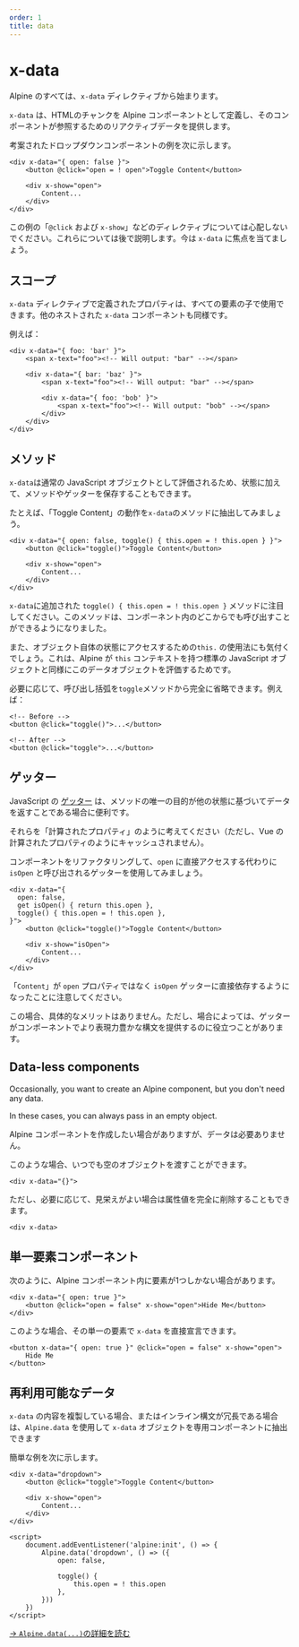 ```yaml
---
order: 1
title: data
---
```


# x-data

<!-- Everything in Alpine starts with the `x-data` directive. -->

<!-- `x-data` defines a chunk of HTML as an Alpine component and provides the reactive data for that component to reference. -->

Alpine のすべては、`x-data` ディレクティブから始まります。

`x-data` は、HTMLのチャンクを Alpine コンポーネントとして定義し、そのコンポーネントが参照するためのリアクティブデータを提供します。

考案されたドロップダウンコンポーネントの例を次に示します。

<!-- Here's an example of a contrived dropdown component: -->

```alpine
<div x-data="{ open: false }">
    <button @click="open = ! open">Toggle Content</button>

    <div x-show="open">
        Content...
    </div>
</div>
```

<!-- Don't worry about the other directives in this example (`@click` and `x-show`), we'll get to those in a bit. For now, let's focus on `x-data`. -->

この例の「`@click` および `x-show`」などのディレクティブについては心配しないでください。これらについては後で説明します。今は `x-data` に焦点を当てましょう。

<a name="scope"></a>

## スコープ

<!-- Properties defined in an `x-data` directive are available to all element children. Even ones inside other, nested `x-data` components. -->

`x-data` ディレクティブで定義されたプロパティは、すべての要素の子で使用できます。他のネストされた `x-data` コンポーネントも同様です。

<!-- For example: -->

例えば：

```alpine
<div x-data="{ foo: 'bar' }">
    <span x-text="foo"><!-- Will output: "bar" --></span>

    <div x-data="{ bar: 'baz' }">
        <span x-text="foo"><!-- Will output: "bar" --></span>

        <div x-data="{ foo: 'bob' }">
            <span x-text="foo"><!-- Will output: "bob" --></span>
        </div>
    </div>
</div>
```

<a name="methods"></a>

## メソッド

<!-- Because `x-data` is evaluated as a normal JavaScript object, in addition to state, you can store methods and even getters. -->

<!-- For example, let's extract the "Toggle Content" behavior into a method on  `x-data`. -->

`x-data`は通常の JavaScript オブジェクトとして評価されるため、状態に加えて、メソッドやゲッターを保存することもできます。

たとえば、「Toggle Content」の動作を`x-data`のメソッドに抽出してみましょう。

```alpine
<div x-data="{ open: false, toggle() { this.open = ! this.open } }">
    <button @click="toggle()">Toggle Content</button>

    <div x-show="open">
        Content...
    </div>
</div>
```

<!-- Notice the added `toggle() { this.open = ! this.open }` method on `x-data`. This method can now be called from anywhere inside the component. -->

<!-- You'll also notice the usage of `this.` to access state on the object itself. This is because Alpine evaluates this data object like any standard JavaScript object with a `this` context. -->

<!-- If you prefer, you can leave the calling parenthesis off of the `toggle` method completely. For example: -->

`x-data`に追加された `toggle() { this.open = ! this.open }` メソッドに注目してください。このメソッドは、コンポーネント内のどこからでも呼び出すことができるようになりました。

また、オブジェクト自体の状態にアクセスするための`this.` の使用法にも気付くでしょう。これは、Alpine が `this` コンテキストを持つ標準の JavaScript オブジェクトと同様にこのデータオブジェクトを評価するためです。

必要に応じて、呼び出し括弧を`toggle`メソッドから完全に省略できます。例えば：

```alpine
<!-- Before -->
<button @click="toggle()">...</button>

<!-- After -->
<button @click="toggle">...</button>
```

<a name="getters"></a>

## ゲッター

<!-- JavaScript [getters](https://developer.mozilla.org/en-US/docs/Web/JavaScript/Reference/Functions/get) are handy when the sole purpose of a method is to return data based on other state. -->

<!-- Think of them like "computed properties" (although, they are not cached like Vue's computed properties). -->

<!-- Let's refactor our component to use a getter called `isOpen` instead of accessing `open` directly. -->

JavaScript の [ゲッター](https://developer.mozilla.org/en-US/docs/Web/JavaScript/Reference/Functions/get) は、メソッドの唯一の目的が他の状態に基づいてデータを返すことである場合に便利です。

それらを「計算されたプロパティ」のように考えてください（ただし、Vue の計算されたプロパティのようにキャッシュされません）。

コンポーネントをリファクタリングして、`open` に直接アクセスする代わりに `isOpen` と呼び出されるゲッターを使用してみましょう。

```alpine
<div x-data="{
  open: false,
  get isOpen() { return this.open },
  toggle() { this.open = ! this.open },
}">
    <button @click="toggle()">Toggle Content</button>

    <div x-show="isOpen">
        Content...
    </div>
</div>
```

<!-- Notice the "Content" now depends on the `isOpen` getter instead of the `open` property directly. -->

<!-- In this case there is no tangible benefit. But in some cases, getters are helpful for providing a more expressive syntax in your components. -->

「`Content`」が `open` プロパティではなく `isOpen` ゲッターに直接依存するようになったことに注意してください。

この場合、具体的なメリットはありません。ただし、場合によっては、ゲッターがコンポーネントでより表現力豊かな構文を提供するのに役立つことがあります。


<a name="data-less-components"></a>

## Data-less components

Occasionally, you want to create an Alpine component, but you don't need any data.

In these cases, you can always pass in an empty object.

Alpine コンポーネントを作成したい場合がありますが、データは必要ありません。

このような場合、いつでも空のオブジェクトを渡すことができます。

```alpine
<div x-data="{}">
```

<!-- However, if you wish, you can also eliminate the attribute value entirely if it looks better to you. -->

ただし、必要に応じて、見栄えがよい場合は属性値を完全に削除することもできます。

```alpine
<div x-data>
```

<a name="single-element-components"></a>

## 単一要素コンポーネント

<!-- Sometimes you may only have a single element inside your Alpine component, like the following: -->

次のように、Alpine コンポーネント内に要素が1つしかない場合があります。

```alpine
<div x-data="{ open: true }">
    <button @click="open = false" x-show="open">Hide Me</button>
</div>
```

<!-- In these cases, you can declare `x-data` directly on that single element: -->

このような場合、その単一の要素で `x-data` を直接宣言できます。

```alpine
<button x-data="{ open: true }" @click="open = false" x-show="open">
    Hide Me
</button>
```

<a name="re-usable-data"></a>

## 再利用可能なデータ

<!-- If you find yourself duplicating the contents of `x-data`, or you find the inline syntax verbose, you can extract the `x-data` object out to a dedicated component using `Alpine.data`. -->

`x-data` の内容を複製している場合、またはインライン構文が冗長である場合は、`Alpine.data` を使用して `x-data` オブジェクトを専用コンポーネントに抽出できます

<!-- Here's a quick example: -->

簡単な例を次に示します。

```alpine
<div x-data="dropdown">
    <button @click="toggle">Toggle Content</button>

    <div x-show="open">
        Content...
    </div>
</div>

<script>
    document.addEventListener('alpine:init', () => {
        Alpine.data('dropdown', () => ({
            open: false,

            toggle() {
                this.open = ! this.open
            },
        }))
    })
</script>
```

[→ `Alpine.data(...)`の詳細を読む](/globals/alpine-data)
